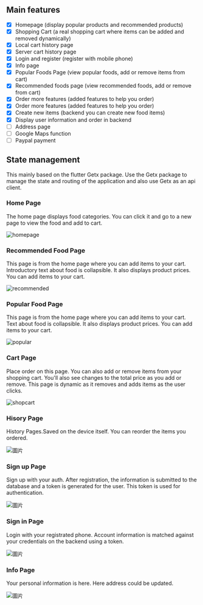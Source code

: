 ## Main features

- [x] Homepage (display popular products and recommended products)
- [x] Shopping Cart (a real shopping cart where items can be added and removed dynamically)
- [x] Local cart history page
- [x] Server cart history page
- [x] Login and register (register with mobile phone)
- [x] Info page
- [x] Popular Foods Page (view popular foods, add or remove items from cart)
- [x] Recommended foods page (view recommended foods, add or remove from cart)
- [x] Order more features (added features to help you order)
- [x] Order more features (added features to help you order)
- [x] Create new items (backend you can create new food items)
- [x] Display user information and order in backend
- [ ] Address page
- [ ] Google Maps function 
- [ ] Paypal payment 

## State management

This mainly based on the flutter Getx package. Use the Getx package to manage the state and routing of the application and also use Getx as an api client.


### Home Page

The home page displays food categories. You can click it and go to a new page to view the food and add to cart.

![homepage](https://user-images.githubusercontent.com/90837134/203029696-c21c834d-9667-4088-bea3-0f03ce7d95dd.png)

### Recommended Food Page

This page is from the home page where you can add items to your cart. Introductory text about food is collapsible. It also displays product prices. You can add items to your cart.

![recommended](https://user-images.githubusercontent.com/90837134/203030220-89f78c03-8574-471e-b937-6663653fe4fa.png)

### Popular Food Page

This page is from the home page where you can add items to your cart. Text about food is collapsible. It also displays product prices. You can add items to your cart.

![popular](https://user-images.githubusercontent.com/90837134/203030298-0c389ba1-85fb-4ed9-bfbf-64c30770d221.png)

### Cart Page

Place order on this page. You can also add or remove items from your shopping cart. You'll also see changes to the total price as you add or remove. This page is dynamic as it removes and adds items as the user clicks.

![shopcart](https://user-images.githubusercontent.com/90837134/203030755-3285b3a6-d472-489c-9b14-e5eec2639f8b.png)

### Hisory Page
History Pages.Saved on the device itself. You can reorder the items you ordered.

![圖片](https://user-images.githubusercontent.com/90837134/205107458-ef987532-96ab-4e82-9d42-cde48bad9c88.png)

### Sign up Page
Sign up with your auth. After registration, the information is submitted to the database and a token is generated for the user. This token is used for authentication.

![圖片](https://user-images.githubusercontent.com/90837134/205106957-98006086-c97a-4125-9045-2d13146f269e.png)

### Sign in Page
Login with your registrated phone. Account information is matched against your credentials on the backend using a token.

![圖片](https://user-images.githubusercontent.com/90837134/205107075-065e2d68-63b9-4772-92cc-bea9ec74f9a5.png)

### Info Page
Your personal information is here. Here address could be updated.

![圖片](https://user-images.githubusercontent.com/90837134/205107595-09390a94-4324-4939-a236-e331908701b6.png)



